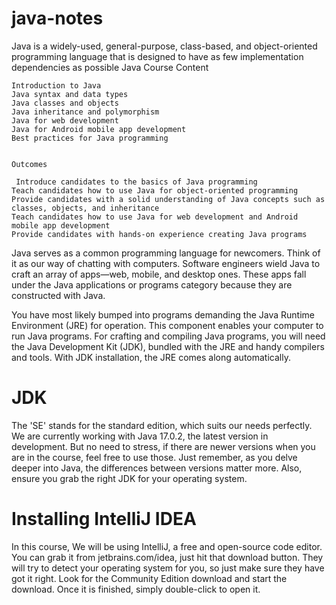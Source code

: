 # java-notes

  Java is a widely-used, general-purpose, class-based, and object-oriented programming language that is designed to have as few implementation dependencies as possible
  Java Course Content

    Introduction to Java
    Java syntax and data types
    Java classes and objects
    Java inheritance and polymorphism
    Java for web development
    Java for Android mobile app development
    Best practices for Java programming


    Outcomes

     Introduce candidates to the basics of Java programming
    Teach candidates how to use Java for object-oriented programming
    Provide candidates with a solid understanding of Java concepts such as classes, objects, and inheritance
    Teach candidates how to use Java for web development and Android mobile app development
    Provide candidates with hands-on experience creating Java programs

 Java serves as a common programming language for newcomers. Think of it as our way of chatting with computers. Software engineers wield Java to craft an array of apps—web, mobile, and desktop ones. These apps  fall under the Java applications or programs category because they are constructed with Java. 

 You have most likely bumped into programs demanding the Java Runtime Environment (JRE) for operation. This component enables your computer to run Java programs. For crafting and compiling Java programs, you    will need the Java Development Kit (JDK), bundled with the JRE and handy compilers and tools. With JDK installation, the JRE comes along automatically.


# JDK
The 'SE' stands for the standard edition, which suits our needs perfectly. We are currently working with Java 17.0.2, the latest version in development. But no need to stress, if there are newer versions when you are in the course, feel free to use those. Just remember, as you delve deeper into Java, the differences between versions matter more. Also, ensure you grab the right JDK for your operating system.

# Installing IntelliJ IDEA
 In this course, We will be using IntelliJ, a free and open-source code editor. You can grab it from jetbrains.com/idea, just hit that download button. They will try to detect your operating system for you,     so just make sure they have got it right. Look for the Community Edition download and start the download. Once it is finished, simply double-click to open it.
